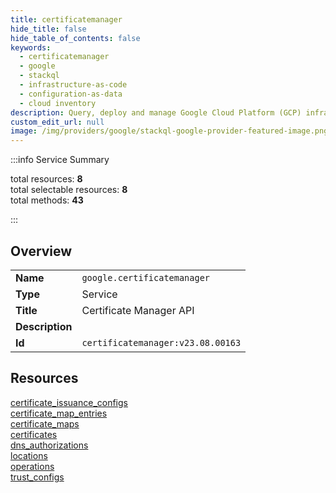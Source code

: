 ```yaml
---
title: certificatemanager
hide_title: false
hide_table_of_contents: false
keywords:
  - certificatemanager
  - google
  - stackql
  - infrastructure-as-code
  - configuration-as-data
  - cloud inventory
description: Query, deploy and manage Google Cloud Platform (GCP) infrastructure and resources using SQL
custom_edit_url: null
image: /img/providers/google/stackql-google-provider-featured-image.png
---
```

  
    
:::info Service Summary

<div class="row">
<div class="providerDocColumn">
<span>total resources:&nbsp;<b>8</b></span><br />
<span>total selectable resources:&nbsp;<b>8</b></span><br />
<span>total methods:&nbsp;<b>43</b></span><br />
</div>
</div>

:::

## Overview
<table><tbody>
<tr><td><b>Name</b></td><td><code>google.certificatemanager</code></td></tr>
<tr><td><b>Type</b></td><td>Service</td></tr>
<tr><td><b>Title</b></td><td>Certificate Manager API</td></tr>
<tr><td><b>Description</b></td><td></td></tr>
<tr><td><b>Id</b></td><td><code>certificatemanager:v23.08.00163</code></td></tr>
</tbody></table>

## Resources
<div class="row">
<div class="providerDocColumn">
<a href="/providers/google/certificatemanager/certificate_issuance_configs/">certificate_issuance_configs</a><br />
<a href="/providers/google/certificatemanager/certificate_map_entries/">certificate_map_entries</a><br />
<a href="/providers/google/certificatemanager/certificate_maps/">certificate_maps</a><br />
<a href="/providers/google/certificatemanager/certificates/">certificates</a><br />
</div>
<div class="providerDocColumn">
<a href="/providers/google/certificatemanager/dns_authorizations/">dns_authorizations</a><br />
<a href="/providers/google/certificatemanager/locations/">locations</a><br />
<a href="/providers/google/certificatemanager/operations/">operations</a><br />
<a href="/providers/google/certificatemanager/trust_configs/">trust_configs</a><br />
</div>
</div>
